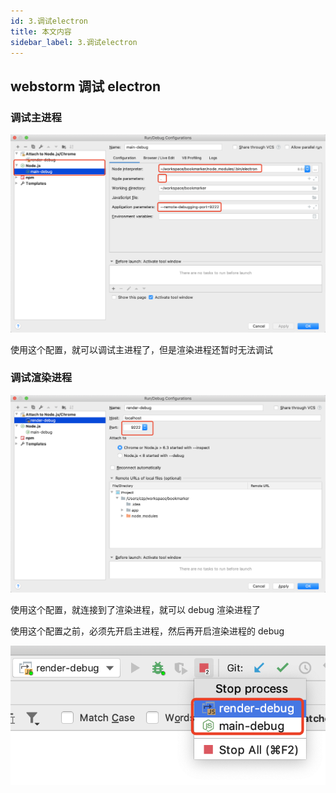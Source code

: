 ```yaml
---
id: 3.调试electron
title: 本文内容
sidebar_label: 3.调试electron
---
```




## webstorm 调试 electron

### 调试主进程

![image-20200215134555461](../assets/image-20200215134555461.png)

使用这个配置，就可以调试主进程了，但是渲染进程还暂时无法调试

### 调试渲染进程

![image-20200215134651775](../assets/image-20200215134651775.png)

使用这个配置，就连接到了渲染进程，就可以 debug 渲染进程了

使用这个配置之前，必须先开启主进程，然后再开启渲染进程的 debug

![image-20200215134817532](../assets/image-20200215134817532.png)

